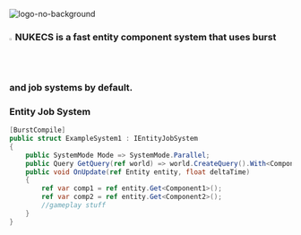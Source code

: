 
![logo-no-background](https://github.com/AlexWargon/Nukecs/assets/37613162/827d5e54-82ff-45d5-af2f-bac06fabc2ec)

### <img src="https://github.com/AlexWargon/Nukecs/assets/37613162/553b8223-c304-4429-8def-96e2830d5ca7" width=2% height=2%>NUKECS is a fast entity component system that uses burst and job systems by default.

### Entity Job System
```cs
[BurstCompile]
public struct ExampleSystem1 : IEntityJobSystem
{
	public SystemMode Mode => SystemMode.Parallel;
	public Query GetQuery(ref world) => world.CreateQuery().With<Component1>().With<Component2>().None<Component3>();
 	public void OnUpdate(ref Entity entity, float deltaTime)
	{
 		ref var comp1 = ref entity.Get<Component1>();
		ref var comp2 = ref entity.Get<Component2>();
		//gameplay stuff
 	}
}
```
